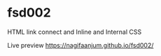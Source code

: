 # fsd002
HTML link connect and Inline and Internal CSS

Live preview
https://nagifaanjum.github.io/fsd002/
